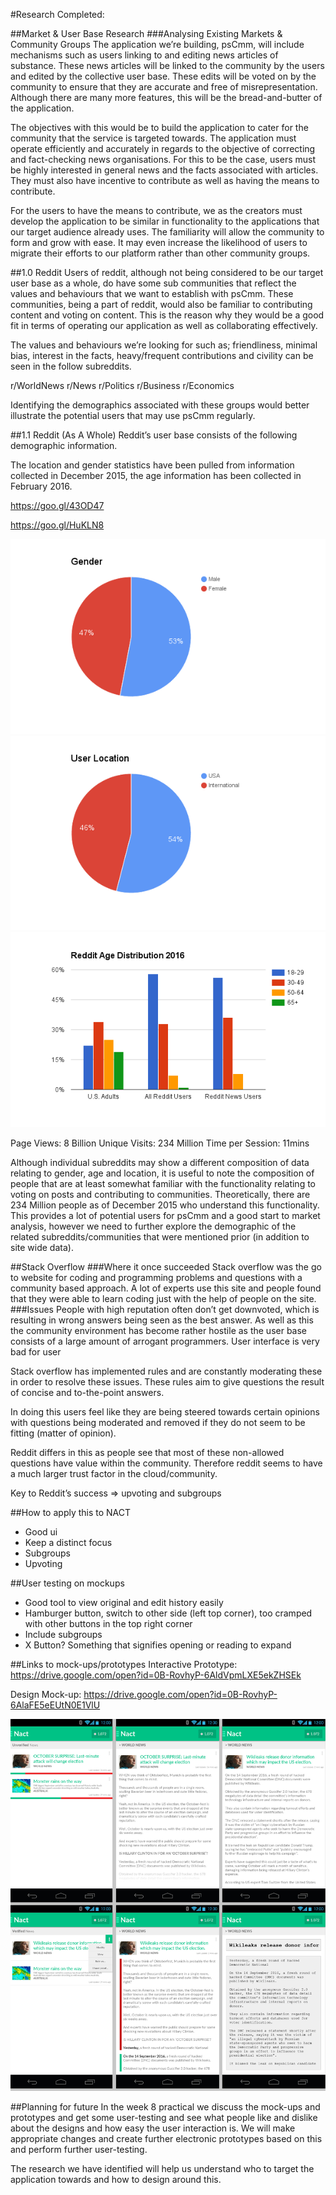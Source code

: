 #Research Completed:

##Market & User Base Research
###Analysing Existing Markets & Community Groups 
The application we’re building, psCmm, will include mechanisms such as users linking to and editing news articles of substance. These news articles will be linked to the community by the users and edited by the collective user base. These edits will be voted on by the community to ensure that they are accurate and free of misrepresentation. Although there are many more features, this will be the bread-and-butter of the application. 

The objectives with this would be to build the application to cater for the community that the service is targeted towards. The application must operate efficiently and accurately in regards to the objective of correcting and fact-checking news organisations. For this to be the case, users must be highly interested in general news and the facts associated with articles. They must also have incentive to contribute as well as having the means to contribute.

For the users to have the means to contribute, we as the creators must develop the application to be similar in functionality to the applications that our target audience already uses. The familiarity will allow the community to form and grow with ease. It may even increase the likelihood of users to migrate their efforts to our platform rather than other community groups. 

##1.0 Reddit
Users of reddit, although not being considered to be our target user base as a whole, do have some sub communities that reflect the values and behaviours that we want to establish with psCmm. These communities, being a part of reddit, would also be familiar to contributing content and voting on content. This is the reason why they would be a good fit in terms of operating our application as well as collaborating effectively.

The values and behaviours we’re looking for such as; friendliness, minimal bias, interest in the facts, heavy/frequent contributions and civility can be seen in the follow subreddits.

r/WorldNews
r/News
r/Politics
r/Business
r/Economics

Identifying the demographics associated with these groups would better illustrate the potential users that may use psCmm regularly. 

##1.1 Reddit (As A Whole)
Reddit’s user base consists of the following demographic information. 

The location and gender statistics have been pulled from information collected in December 2015, the age information has been collected in February 2016. 

https://goo.gl/43OD47

https://goo.gl/HuKLN8 

![Image of Gender](https://github.com/deco3500/generic/blob/master/week8/images/gender.png?raw=true)
![Image of User Location](https://github.com/deco3500/generic/blob/master/week8/images/userlocation.png?raw=true)
![Image of Reddit Age](https://github.com/deco3500/generic/blob/master/week8/images/redditage.png?raw=true)

Page Views: 8 Billion
Unique Visits: 234 Million
Time per Session: 11mins

Although individual subreddits may show a different composition of data relating to gender, age and location, it is useful to note the composition of people that are at least somewhat familiar with the functionality relating to voting on posts and contributing to communities. Theoretically, there are 234 Million people as of December 2015 who understand this functionality. This provides a lot of potential users for psCmm and a good start to market analysis, however we need to further explore the demographic of the related subreddits/communities that were mentioned prior (in addition to site wide data). 

##Stack Overflow
###Where it once succeeded
Stack overflow was the go to website for coding and programming problems and questions with a community based approach. A lot of experts use this site and people found that they were able to learn coding just with the help of people on the site.
###Issues
People with high reputation often don’t get downvoted, which is resulting in wrong answers being seen as the best answer. As well as this the community environment has become rather hostile as the user base consists of a large amount of arrogant programmers.
User interface is very bad for user

Stack overflow has implemented rules and are constantly moderating these in order to resolve these issues. These rules aim to give questions the result of concise and to-the-point answers.

In doing this users feel like they are being steered towards certain opinions with questions being moderated and removed if they do not seem to be fitting (matter of opinion). 

Reddit differs in this as people see that most of these non-allowed questions have value within the community. Therefore reddit seems to have a much larger trust factor in the cloud/community.

Key to Reddit’s success => upvoting and subgroups

##How to apply this to NACT
- Good ui
- Keep a distinct focus
- Subgroups
- Upvoting

##User testing on mockups
- Good tool to view original and edit history easily
- Hamburger button, switch to other side (left top corner), too cramped with other buttons in the top right corner
- Include subgroups
- X Button? Something that signifies opening or reading to expand

##Links to mock-ups/prototypes
Interactive Prototype: https://drive.google.com/open?id=0B-RovhyP-6AldVpmLXE5ekZHSEk

Design Mock-up: https://drive.google.com/open?id=0B-RovhyP-6AlaFE5eEUtN0E1VlU

![Image of Reddit Age](https://github.com/deco3500/generic/blob/master/week8/images/prototype2.jpg?raw=true)

##Planning for future
In the week 8 practical we discuss the mock-ups and prototypes and get some user-testing and see what people like and dislike about the designs and how easy the user interaction is. We will make appropriate changes and create further electronic prototypes based on this and perform further user-testing. 

The research we have identified will help us understand who to target the application towards and how to design around this.
